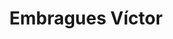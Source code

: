 ---
title: "Embragues Víctor"
url: /jose-leon-suarez/embragues-victor/
shop: reparación de automóviles
---